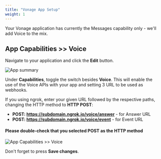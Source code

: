 ```yaml
---
title: "Vonage App Setup"
weight: 1
---
```


Your Vonage application has currently the Messages capability only - we'll add Voice to the mix.

## App Capabilities >> Voice

Navigate to your application and click the **Edit** button.

![App summary](/voice/app.png?classes=thumbnail_lg)

Under **Capabilities**, toggle the switch besides **Voice**. This will enable the use of the Voice APIs with your app and setting 3 URL to be used as webhooks.

If you using ngrok, enter your given URL followed by the respective paths, changing the HTTP method to **HTTP POST**:

- **POST: https://subdomain.ngrok.io/voice/answer** - for Answer URL
- **POST: https://subdomain.ngrok.io/voice/event** - for Event URL

#### **Please double-check that you selected POST as the HTTP method**

![App Capabilities >> Voice](/voice/app_capabilities.png?classes=thumbnail_lg)

Don't forget to press **Save changes**.

